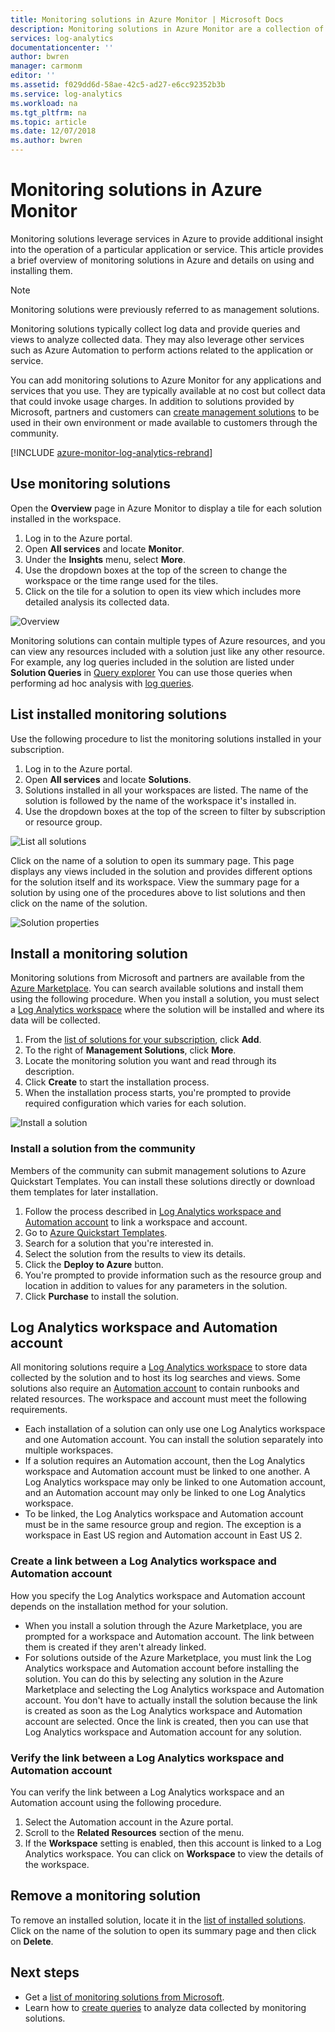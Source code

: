 ```yaml
---
title: Monitoring solutions in Azure Monitor | Microsoft Docs
description: Monitoring solutions in Azure Monitor are a collection of logic, visualization, and data acquisition rules that provide metrics pivoted around a particular problem area.  This article provides information on installing and using monitoring solutions.
services: log-analytics
documentationcenter: ''
author: bwren
manager: carmonm
editor: ''
ms.assetid: f029dd6d-58ae-42c5-ad27-e6cc92352b3b
ms.service: log-analytics
ms.workload: na
ms.tgt_pltfrm: na
ms.topic: article
ms.date: 12/07/2018
ms.author: bwren
---
```

# Monitoring solutions in Azure Monitor
Monitoring solutions leverage services in Azure to provide additional insight into the operation of a particular application or service. This article provides a brief overview of monitoring solutions in Azure and details on using and installing them.

> [!NOTE]
> Monitoring solutions were previously referred to as management solutions.

Monitoring solutions typically collect log data and provide queries and views to analyze collected data. They may also leverage other services such as Azure Automation to perform actions related to the application or service.

You can add monitoring solutions to Azure Monitor for any applications and services that you use. They are typically available at no cost but collect data that could invoke usage charges. In addition to solutions provided by Microsoft, partners and customers can [create management solutions](solutions-creating.md) to be used in their own environment or made available to customers through the community.

[!INCLUDE [azure-monitor-log-analytics-rebrand](../../../includes/azure-monitor-log-analytics-rebrand.md)]

## Use monitoring solutions
Open the **Overview** page in Azure Monitor to display a tile for each solution installed in the workspace. 

1. Log in to the Azure portal.
1. Open **All services** and locate **Monitor**.
1. Under the **Insights** menu, select **More**.
1. Use the dropdown boxes at the top of the screen to change the workspace or the time range used for the tiles.
1. Click on the tile for a solution to open its view which includes more detailed analysis its collected data.

![Overview](media/solutions/overview.png)

Monitoring solutions can contain multiple types of Azure resources, and you can view any resources included with a solution just like any other resource. For example, any log queries included in the solution are listed under **Solution Queries** in [Query explorer](../log-query/get-started-portal.md#load-queries) You can use those queries when performing ad hoc analysis with [log queries](../log-query/log-query-overview.md).

## List installed monitoring solutions 
Use the following procedure to list the monitoring solutions installed in your subscription.

1. Log in to the Azure portal.
1. Open **All services** and locate **Solutions**.
4. Solutions installed in all your workspaces are listed. The name of the solution is followed by the name of the workspace it's installed in.
1. Use the dropdown boxes at the top of the screen to filter by subscription or resource group.


![List all solutions](media/solutions/list-solutions-all.png)

Click on the name of a solution to open its summary page. This page displays any views included in the solution and provides different options for the solution itself and its workspace. View the summary page for a solution by using one of the procedures above to list solutions and then click on the name of the solution.

![Solution properties](media/solutions/solution-properties.png)



## Install a monitoring solution
Monitoring solutions from Microsoft and partners are available from the [Azure Marketplace](https://azuremarketplace.microsoft.com). You can search available solutions and install them using the following procedure. When you install a solution, you must select a [Log Analytics workspace](../platform/manage-access.md) where the solution will be installed and where its data will be collected.

1. From the [list of solutions for your subscription](#list-installed-management-solutions), click **Add**. 
1. To the right of **Management Solutions**, click **More**. 
1. Locate the monitoring solution you want and read through its description.
1. Click **Create** to start the installation process.
1. When the installation process starts, you're prompted to provide required configuration which varies for each solution.

![Install a solution](media/solutions/install-solution.png)

### Install a solution from the community
Members of the community can submit management solutions to Azure Quickstart Templates. You can install these solutions directly or download them templates for later installation.

1. Follow the process described in [Log Analytics workspace and Automation account](#log-analytics-workspace-and-automation-account) to link a workspace and account.
2. Go to [Azure Quickstart Templates](https://azure.microsoft.com/documentation/templates/). 
3. Search for a solution that you're interested in.
4. Select the solution from the results to view its details.
5. Click the **Deploy to Azure** button.
6. You're prompted to provide information such as the resource group and location in addition to values for any parameters in the solution.
7. Click **Purchase** to install the solution.


## Log Analytics workspace and Automation account
All monitoring solutions require a [Log Analytics workspace](../platform/manage-access.md) to store data collected by the solution and to host its log searches and views. Some solutions also require an [Automation account](../../automation/automation-security-overview.md#automation-account-overview) to contain runbooks and related resources. The workspace and account must meet the following requirements.

* Each installation of a solution can only use one Log Analytics workspace and one Automation account. You can install the solution separately into multiple workspaces.
* If a solution requires an Automation account, then the Log Analytics workspace and Automation account must be linked to one another. A Log Analytics workspace may only be linked to one Automation account, and an Automation account may only be linked to one Log Analytics workspace.
* To be linked, the Log Analytics workspace and Automation account must be in the same resource group and region. The exception is a workspace in East US region and Automation account in East US 2.

### Create a link between a Log Analytics workspace and Automation account
How you specify the Log Analytics workspace and Automation account depends on the installation method for your solution.

* When you install a solution through the Azure Marketplace, you are prompted for a workspace and Automation account. The link between them is created if they aren't already linked.
* For solutions outside of the Azure Marketplace, you must link the Log Analytics workspace and Automation account before installing the solution. You can do this by selecting any solution in the Azure Marketplace and selecting the Log Analytics workspace and Automation account. You don't have to actually install the solution because the link is created as soon as the Log Analytics workspace and Automation account are selected. Once the link is created, then you can use that Log Analytics workspace and Automation account for any solution.

### Verify the link between a Log Analytics workspace and Automation account
You can verify the link between a Log Analytics workspace and an Automation account using the following procedure.

1. Select the Automation account in the Azure portal.
1. Scroll to the **Related Resources** section of the menu.
1. If the **Workspace** setting is enabled, then this account is linked to a Log Analytics workspace. You can click on **Workspace** to view the details of the workspace.

## Remove a monitoring solution
To remove an installed solution, locate it in the [list of installed solutions](#list-installed-monitoring-solutions). Click on the name of the solution to open its summary page and then click on **Delete**.




## Next steps
* Get a [list of monitoring solutions from Microsoft](solutions-inventory.md).
* Learn how to [create queries](../log-query/log-query-overview.md) to analyze data collected by monitoring solutions.

